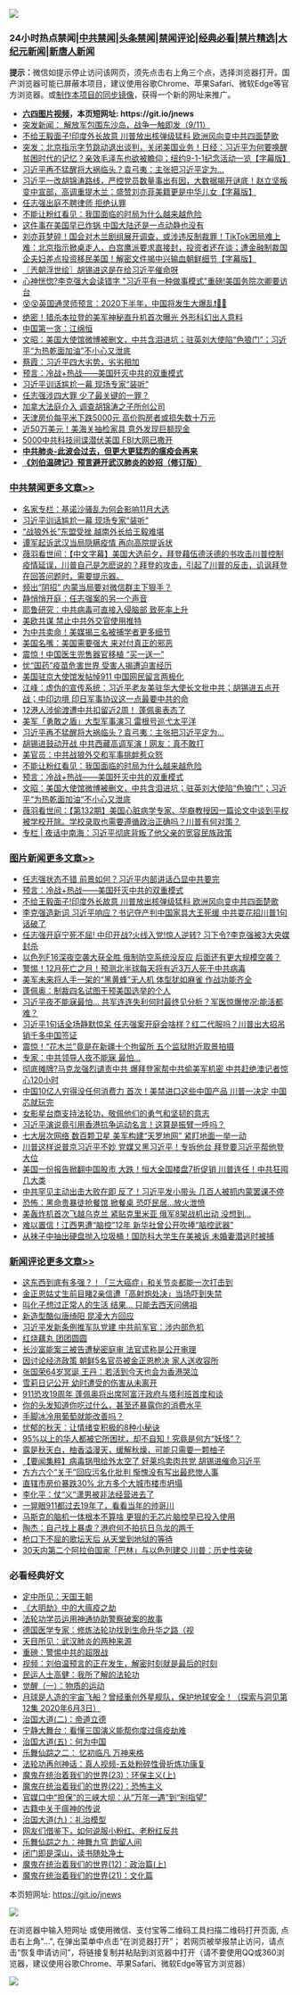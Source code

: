 ![](https://raw.githubusercontent.com/fqnews/bnews/master/64photo/fqnews-qr.jpg)

<div id="tt">
<h3>24小时热点禁闻|<a href="#%E4%B8%AD%E5%85%B1%E7%A6%81%E9%97%BB%E6%9B%B4%E5%A4%9A%E6%96%87%E7%AB%A0">中共禁闻</a>|<a href="#%E5%9B%BE%E7%89%87%E6%96%B0%E9%97%BB%E6%9B%B4%E5%A4%9A%E6%96%87%E7%AB%A0">头条禁闻</a>|<a href="#%E6%96%B0%E9%97%BB%E8%AF%84%E8%AE%BA%E6%9B%B4%E5%A4%9A%E6%96%87%E7%AB%A0">禁闻评论|<a href="#%E5%BF%85%E7%9C%8B%E7%BB%8F%E5%85%B8%E5%A5%BD%E6%96%87">经典必看|<a href="/video.md#%E7%A6%81%E7%89%87%E7%B2%BE%E9%80%89">禁片精选</a>|<a href="https://github.com/fqnews/djy/blob/master/gb/nf1351518.md#1">大纪元新闻</a>|<a href="https://github.com/fqnews/ntdtv/blob/master/gb/prog204.md#1">新唐人新闻</a></h3>
<div><b>提示：</b>微信如提示停止访问该网页，须先点击右上角三个点，选择浏览器打开。国产浏览器可能已屏蔽本项目，建议使用谷歌Chrome、苹果Safari、微软Edge等官方浏览器。或<a href="https://github.com/fqnews/bnews/blob/master/%E5%88%B6%E4%BD%9Cgit%E7%A6%81%E9%97%BB%E9%95%9C%E5%83%8F.md">制作本项目的同步镜像</a>，获得一个新的网址来推广。</div>
<ul>
<li><b><a href="http://d1.bdrive.tk/64.mp4" target="_blank">六四图片视频</a>，本页短网址: https://git.io/jnews</b></li>
<li><a href="/bannedvideo/20200912/1394879.md">突发新闻： 解放军包围东沙岛，战争一触即发（9/11）</a></li>
<li><a href="/topimagenews/20200911/1394829.md">不给王毅面子!印度外长故意 川普放出核弹级猛料 欧洲风向变中共四面楚歌</a></li>
<li><a href="/bannedvideo/20200912/1394883.md">突发：北京指示字节跳动退出谈判，关闭美国业务！日经：习近平为何要唤醒贫困时代的记忆？亲效毛泽东也欲被瞻仰；纽约9-1-1纪念活动一览【字幕版】</a></li>
<li><a href="/cbnews/20200912/1395081.md">习近平再不猛醒将大祸临头？袁弓夷：主张把习近平定为...</a></li>
<li><a href="/bannedvideo/20200912/1394876.md">习近平一改胡锦涛路线，严控党员数量事出有因，大数据揭开谜底！赵立坚叛变中宣部，高调重提木兰：盛赞刘亦菲美籍更是中华儿女【字幕版】</a></li>
<li><a href="/cbnews/20200912/1394908.md">任志强出庭不聘律师 拒绝认罪</a></li>
<li><a href="/cbnews/20200912/1395023.md">不能让粉红看见：我国面临的时局为什么越来越危险</a></li>
<li><a href="/cnnews/20200912/1395259.md">这件事在美国早已炸锅 中国大陆还是一点动静也没有</a></li>
<li><a href="/bannedvideo/20200912/1394944.md">刘亦菲梦碎！国会对木兰剧组展开调查，或涉违反制裁罪！TikTok困局难上难：北京指示掀桌走人，白宫鹰派要求直接封，投资者还在谈；遭金融制裁国企夫妇差点投资移民美国！解密文件揭中兴输血朝鲜细节【字幕版】</a></li>
<li><a href="/ssgc/20200912/1394925.md">〖兲朝浮世绘〗胡锡进这是在给习近平催命呀</a></li>
<li><a href="/cnnews/20200911/1394815.md">心神恍惚?李克强大会读错字 "习近平有一种做事模式"重磅!美国务院次卿要访台</a></li>
<li><a href="/bannedvideo/20200912/1395070.md">😵😵英国通灵师预言：2020下半年，中国将发生大爆乱❗🏃🏃</a></li>
<li><a href="/cnnews/20200912/1395180.md">绝密！猎杀本拉登的美军神秘直升机首次曝光 外形科幻出人意料</a></li>
<li><a href="/cnnews/20200912/1394998.md">中国第一贪：江绵恒</a></li>
<li><a href="/cbnews/20200912/1394971.md">文昭：美国大使馆微博被删文，中共含泪进坑；驻英刘大使陷“色狼门”；习近平“为热乾面加油”不小心又泄底</a></li>
<li><a href="/bannedvideo/20200911/1394811.md">蔡霞：习近平四大劣势，劣劣相加</a></li>
<li><a href="/comments/20200912/1394984.md">预言：冷战+热战——美国歼灭中共的双重模式</a></li>
<li><a href="/cbnews/20200912/1395289.md">习近平训话尴尬一幕 现场专家“装听”</a></li>
<li><a href="/headline/20200912/1394965.md">任志强涉四大罪 少了最关键的一罪？</a></li>
<li><a href="/cnnews/20200912/1395201.md">加拿大法庭介入 调查胡锦涛之子所创公司</a></li>
<li><a href="/comments/20200912/1394963.md">天津房价每平米下跌5000元 高价购房者或损失数十万元</a></li>
<li><a href="/cnnews/20200912/1395217.md">近50万美元！美海关抽检家具 意外发现巨额现金</a></li>
<li><a href="/cnnews/20200912/1395170.md">5000中共科技间谍潜伏美国 FBI大网已撒开</a></li>
<li><b><a href="/comments/20200211/1275071.md" target="_blank">中共肺炎-此波会过去，但更大更猛烈的瘟疫会再来</a></b></li>
<li><b><a href="/comments/20200207/1272816.md" target="_blank">《刘伯温碑记》预言避开武汉肺炎的妙招（修订版）</a></b></li>
</ul>
</div>

<div class="catlist">
<h3><a href="/cbnews/" target="_blank">中共禁闻</a><span><a href="/cbnews/" target="_blank" rel="nofollow">更多文章>></a></span></h3>
<ul>
<li><a href="/cbnews/20200912/1395308.md" target="_blank">名家专栏：基诺沙骚乱为何会影响11月大选</a></li>
<li><a href="/cbnews/20200912/1395289.md" target="_blank">习近平训话尴尬一幕 现场专家“装听”</a></li>
<li><a href="/cbnews/20200912/1395288.md" target="_blank">“战狼外长”东盟受挫 越南外长给王毅难堪</a></li>
<li><a href="/cbnews/20200912/1395267.md" target="_blank">谭军起诉武汉当局隐瞒疫情 再向高院提诉状</a></li>
<li><a href="/cbnews/20200912/1395265.md" target="_blank">薇羽看世间：【中文字幕】美国大选前夕，拜登藉伍德沃德的书攻击川普控制疫情延误，川普自己是怎麽说的？拜登的攻击，引起了川普的反击，讥讽拜登在回答问题时，需要提示器。</a></li>
<li><a href="/cbnews/20200912/1395251.md" target="_blank">频出“阴招” 内蒙当局要对微信群主下狠手？</a></li>
<li><a href="/cbnews/20200912/1395236.md" target="_blank">静悄悄开庭：任志强案的另一个声音</a></li>
<li><a href="/cbnews/20200912/1395206.md" target="_blank">耶鲁研究︰中共病毒可直接入侵脑部 致死率上升</a></li>
<li><a href="/cbnews/20200912/1395210.md" target="_blank">美欧共谋 禁止中共外交官使用推特</a></li>
<li><a href="/cbnews/20200912/1395209.md" target="_blank">为中共卖命！美媒揭三名被捕学者更多细节</a></li>
<li><a href="/cbnews/20200912/1395208.md" target="_blank">美国名嘴：美国需要强大 来对付真正的邪恶</a></li>
<li><a href="/cbnews/20200912/1395197.md" target="_blank">震惊！中国医生兜售器官移植 “买一送一”</a></li>
<li><a href="/cbnews/20200912/1395196.md" target="_blank">忧“国药”疫苗危害世界 受害人揭遭迫害经历</a></li>
<li><a href="/cbnews/20200912/1395177.md" target="_blank">美国驻京大使馆发帖悼911 中国网民留言两极化</a></li>
<li><a href="/cbnews/20200912/1395176.md" target="_blank">江峰：虚伪的宣传系统：习近平老友美驻华大使长文批中共；胡锡进五点开战；中印边境 印日军事协议这一点最要中共的命</a></li>
<li><a href="/cbnews/20200912/1395152.md" target="_blank">12港人涉偷渡遭中共扣留近2周！ 蓬佩奥表态了</a></li>
<li><a href="/cbnews/20200912/1395151.md" target="_blank">美军「勇敢之盾」大型军事演习 雷根号巡弋太平洋</a></li>
<li><a href="/cbnews/20200912/1395081.md" target="_blank">习近平再不猛醒将大祸临头？袁弓夷：主张把习近平定为&#8230;</a></li>
<li><a href="/cbnews/20200912/1395032.md" target="_blank">胡锡进鼓动开战 中共西藏高调军演！网友：真不敢打</a></li>
<li><a href="/cbnews/20200912/1395031.md" target="_blank">美官员：中共战狼外交和军事挑衅惹众怒</a></li>
<li><a href="/cbnews/20200912/1395023.md" target="_blank">不能让粉红看见：我国面临的时局为什么越来越危险</a></li>
<li><a href="/comments/20200912/1394984.md" target="_blank">预言：冷战+热战——美国歼灭中共的双重模式</a></li>
<li><a href="/cbnews/20200912/1394971.md" target="_blank">文昭：美国大使馆微博被删文，中共含泪进坑；驻英刘大使陷“色狼门”；习近平“为热乾面加油”不小心又泄底</a></li>
<li><a href="/cbnews/20200912/1394970.md" target="_blank">薇羽看世间：【第132期】美国心脏病学专家、华裔教授因一篇论文中谈到平权被学校开除。学校录取也需要遵循政治正确吗？川普有何对策？</a></li>
<li><a href="/cbnews/20200912/1394920.md" target="_blank">专栏 | 夜话中南海：习近平彻底背叛了他父亲的宽容民族政策</a></li>

</ul>
</div>
<div class="catlist">
<h3><a href="/topimagenews/" target="_blank">图片新闻</a><span><a href="/topimagenews/" target="_blank" rel="nofollow">更多文章>></a></span></h3>
<ul>
<li><a href="/topimagenews/20200912/1395328.md" target="_blank">任志强状态不错 前景如何？​​​​​​​习近平内部讲话凸显中共要完</a></li>
<li><a href="/comments/20200912/1394984.md" target="_blank">预言：冷战+热战——美国歼灭中共的双重模式</a></li>
<li><a href="/topimagenews/20200911/1394829.md" target="_blank">不给王毅面子!印度外长故意 川普放出核弹级猛料 欧洲风向变中共四面楚歌</a></li>
<li><a href="/topimagenews/20200911/1394753.md" target="_blank">李克强造新词 习近平响应？书记夺产判中国家具大王死缓 中共耍花招川普1句话破了</a></li>
<li><a href="/topimagenews/20200911/1394720.md" target="_blank">任志强开庭宁死不屈! 中印开战?火线入党!惊人逆转? 习下令?李克强被3大央媒封杀</a></li>
<li><a href="/topimagenews/20200911/1394642.md" target="_blank">以色列F16深夜空袭大获全胜 俄制防空系统没反应 后面还有更大规模空袭？</a></li>
<li><a href="/topimagenews/20200911/1394634.md" target="_blank">警惕！12月死亡之月！预测北半球每天将有近3万人死于中共病毒</a></li>
<li><a href="/topimagenews/20200911/1394596.md" target="_blank">美军未来将人手一架的“黑黄蜂”无人机 体型犹如麻雀 作战功能齐全</a></li>
<li><a href="/topimagenews/20200911/1394575.md" target="_blank">蓬佩奥：制裁四名试图干预美国选举的个人</a></li>
<li><a href="/topimagenews/20200910/1394253.md" target="_blank">习近平夜不能寐最怕&#8230; 共军连连失利何时最终见分析？军医惊爆惨况:能活都难？</a></li>
<li><a href="/topimagenews/20200910/1394100.md" target="_blank">习近平1句话全场静默惊呆 任志强案开庭会啥样？红二代服吗？川普出大招吊销千多中国签证</a></li>
<li><a href="/topimagenews/20200910/1394002.md" target="_blank">震惊！“花木兰”竟是在新疆十个拘留所 五个监狱附近取景拍摄</a></li>
<li><a href="/topimagenews/20200910/1393965.md" target="_blank">专家：中共领导人夜不能寐 最怕…</a></li>
<li><a href="/topimagenews/20200909/1393715.md" target="_blank">彻底摊牌?马克龙强烈谴责中共 爆拜登家帮中共偷美军机密 中共赶绝澳记者惊心120小时</a></li>
<li><a href="/topimagenews/20200909/1393564.md" target="_blank">中国10亿人穷得没任何消费力 首次！美禁进口这些中国产品 川普一决定 中国芯就玩完</a></li>
<li><a href="/comments/20200909/1393377.md" target="_blank">女影星台商支持法轮功，敬佩他们的勇气和坚韧的意志</a></li>
<li><a href="/topimagenews/20200909/1393422.md" target="_blank">习近平演说竟引用香港抗争运动名言！这算是振臂一呼吗？</a></li>
<li><a href="/topimagenews/20200909/1393410.md" target="_blank">七大层次网络 数百颗卫星 美军构建“天罗地网” 紧盯地面一举一动</a></li>
<li><a href="/topimagenews/20200908/1393069.md" target="_blank">川普这样说普京习近平不妙 党媒又黑习近平！专拆他台 拜登要习近平帮他登大位</a></li>
<li><a href="/topimagenews/20200908/1392984.md" target="_blank">美国一份报告掀翻中国股市 大跌！恒大全国楼盘7折促销 川普连任！中共狂囤几大类</a></li>
<li><a href="/topimagenews/20200908/1392983.md" target="_blank">中共罕见主动出击大败在即 反了！习近平发小带头 几百人被抓​​​​​内蒙罢课不停</a></li>
<li><a href="/topimagenews/20200908/1392851.md" target="_blank">恐怖：黑命贵暴徒抢餐馆 掀餐桌 恐吓民居…放火泄愤</a></li>
<li><a href="/topimagenews/20200908/1392826.md" target="_blank">美轰炸机首次飞越乌克兰 紧贴克里米亚 俄军8架战机出动 没想到…</a></li>
<li><a href="/topimagenews/20200908/1392733.md" target="_blank">难以置信！江西男遭“脑控”12年 新华社曾公开吹捧“脑控武器”</a></li>
<li><a href="/topimagenews/20200908/1392732.md" target="_blank">从袜子中抽出硬盘抛入垃圾桶！国防科大学生在美被诉 未婚妻潜逃时被捕</a></li>

</ul>
</div>
<div class="catlist">
<h3><a href="/comments/" target="_blank">新闻评论</a><span><a href="/comments/" target="_blank" rel="nofollow">更多文章>></a></span></h3>
<ul>
<li><a href="/comments/20200912/1395325.md" target="_blank">这东西到底有多强？！「三大癌症」和关节炎都能一次打击到</a></li>
<li><a href="/comments/20200912/1395313.md" target="_blank">金正恩姑丈生前目睹2亲信遭「高射炮处决」当场吓到失禁</a></li>
<li><a href="/comments/20200912/1395312.md" target="_blank">叫化子想过正常人的生活 结果&#8230; 只能去西天问佛祖</a></li>
<li><a href="/comments/20200912/1395290.md" target="_blank">新造型酷似唐绮阳 昆凌大方回应</a></li>
<li><a href="/comments/20200912/1395261.md" target="_blank">习近平发新条例推军队党建 中共前军官：涉内部危机</a></li>
<li><a href="/comments/20200912/1395260.md" target="_blank">红烧藕丸 团团圆圆</a></li>
<li><a href="/comments/20200912/1395244.md" target="_blank">长沙富能案三被告遭秘密庭审 法官谎称是公开审理</a></li>
<li><a href="/comments/20200912/1395243.md" target="_blank">因讨论经济政策 朝鲜5名官员被金正恩枪决 家人送收容所</a></li>
<li><a href="/comments/20200912/1395242.md" target="_blank">张国荣64岁冥诞 王丹：若活到今天也会为香港哭泣</a></li>
<li><a href="/comments/20200912/1395219.md" target="_blank">雪莉日记公开 幼时遭受的伤害从未离开</a></li>
<li><a href="/comments/20200912/1395202.md" target="_blank">911恐攻19周年 蓬佩奥将出席阿富汗政府与塔利班首度和谈</a></li>
<li><a href="/comments/20200912/1395185.md" target="_blank">你的头发知道你吃过什么，甚至还暴露你的消费水平</a></li>
<li><a href="/comments/20200912/1395184.md" target="_blank">手脚冰冷用葡萄就能改善吗？</a></li>
<li><a href="/comments/20200912/1395183.md" target="_blank">忧郁的秋天：让情绪变积极的8种小秘诀</a></li>
<li><a href="/comments/20200912/1395182.md" target="_blank">95%以上的华人都被它所困扰，却不自知！究竟是何方“妖怪”？</a></li>
<li><a href="/comments/20200912/1395181.md" target="_blank">露是秋天白，柚香溢漫天，缓解秋燥，可能只需要一颗柚子</a></li>
<li><a href="/comments/20200912/1395168.md" target="_blank">【要闻集粹】病毒锅甩给外太空了 好莱坞卖肉共党 胡锡进催命习近平</a></li>
<li><a href="/comments/20200912/1395167.md" target="_blank">方方六个“关于”回应污名化批判 惭愧没有写出最悲惨人事</a></li>
<li><a href="/comments/20200912/1395161.md" target="_blank">直辖市房价暴跌30% 北方多个大城市楼市坍塌</a></li>
<li><a href="/comments/20200912/1395155.md" target="_blank">李化平：仗“义”潇男被非法经营进去了</a></li>
<li><a href="/comments/20200912/1395140.md" target="_blank">一晃眼911都过去19年了，看看当年的帅哥川</a></li>
<li><a href="/comments/20200912/1395139.md" target="_blank">马斯克的脑机一体根本不算啥 更狠的无芯片脑控早已投入使用</a></li>
<li><a href="/comments/20200912/1395132.md" target="_blank">陶杰：自己找上暴虐？港府何不拍抗日乌龙的两千</a></li>
<li><a href="/comments/20200912/1395071.md" target="_blank">枪口下不屈的歌坛天后 从天堂到地狱的等待</a></li>
<li><a href="/comments/20200912/1395039.md" target="_blank">30天内第二个阿拉伯国家「巴林」与以色列建交 川普：历史性突破</a></li>

</ul>
</div>

<div class="catlist">
<h3>必看经典好文</h3>
<ul>
<li><a href="/tculture/xiulian/20151111/470021.md" target="_blank">定中所见：天国王朝</a></li>
<li><a href="/comments/20200203/1269785.md" target="_blank">《大明劫》中的大瘟疫之劫</a></li>
<li><a href="/cbnews/20170626/780479.md" target="_blank">法轮功学员运用神通协助警察破案的故事</a></li>
<li><a href="/comments/20200607/783186.md" target="_blank">德国医学专家：修炼法轮功找到生命升华之路（视</a></li>
<li><a href="/comments/20200816/1381123.md" target="_blank">天目所见：武汉肺炎的两种来源</a></li>
<li><a href="/comments/20200717/1362287.md" target="_blank">重磅：警惕中共的超限战</a></li>
<li><a href="/comments/20200628/1351782.md" target="_blank">视频：刘伯温预言的正在发生，解密时刻就是最后的时刻</a></li>
<li><a href="/ccpdope/20200729/1369047.md" target="_blank">民运人士高健：我所了解的法轮功</a></li>
<li><a href="/comments/20200810/1377609.md" target="_blank">觉醒（一）：物质的运动</a></li>
<li><a href="/comments/20200712/1359456.md" target="_blank">月球是人造的宇宙飞船？曾经重创外星舰队，保护地球安全！（探索与洞见第12集 2020年6月3日）</a></li>
<li><a href="/cbnews/20180308/911611.md" target="_blank">治国大道(二)：帝道立德</a></li>
<li><a href="/comments/20200527/1273654.md" target="_blank">宁静大舞台：看懂三国演义能帮你度过瘟疫劫难</a></li>
<li><a href="/cbnews/20180311/913065.md" target="_blank">治国大道(五)：何为中国</a></li>
<li><a href="/tculture/20170711/790081.md" target="_blank">乐舞仙踪之二： 忆初临凡 万神来格</a></li>
<li><a href="/comments/20190516/1128964.md" target="_blank">法轮功再创神话：真人视频-五处粉碎性骨折炼功康复</a></li>
<li><a href="/ssgc/20180904/993719.md" target="_blank">魔鬼在统治着我们的世界(23)：环保主义(上)</a></li>
<li><a href="/comments/20180804/981524.md" target="_blank">魔鬼在统治着我们的世界(22)：恐怖主义</a></li>
<li><a href="/cbnews/20200624/1349641.md" target="_blank">官媒口中“担保”的三峡大坝：从“万年一遇”到“别指望”</a></li>
<li><a href="/ccpdope/20200531/1337409.md" target="_blank">古籍中关于瘟神的传说</a></li>
<li><a href="/cbnews/20180315/914943.md" target="_blank">治国大道(九)：礼治模型</a></li>
<li><a href="/comments/20200712/1359630.md" target="_blank">网友们借鉴下，如何说服小粉红、老粉红反共</a></li>
<li><a href="/tculture/20170718/793528.md" target="_blank">乐舞仙踪之九：神舞九穹 韵留人间</a></li>
<li><a href="/tculture/20200803/1373949.md" target="_blank">闭门即是深山，读书随处净土</a></li>
<li><a href="/topimagenews/20180601/951286.md" target="_blank">魔鬼在统治着我们的世界(12)：政治篇(上)</a></li>
<li><a href="/comments/20180802/980476.md" target="_blank">魔鬼在统治着我们的世界(21)：文化篇</a></li>

</ul>
</div>

本页短网址: https://git.io/jnews

![](https://raw.githubusercontent.com/fqnews/bnews/master/64photo/fqnews-qr.jpg)

在浏览器中输入短网址 或使用微信、支付宝等二维码工具扫描二维码打开页面, 点击右上角"...", 在弹出菜单中点击“在浏览器打开”； 若网页被举报禁止访问，请点击“恢复申请访问”，将链接复制并粘贴到浏览器中打开（请不要使用QQ或360浏览器，建议使用谷歌Chrome、苹果Safari、微软Edge等官方浏览器）

![](https://raw.githubusercontent.com/fqnews/bnews/master/64photo/wx.jpg)